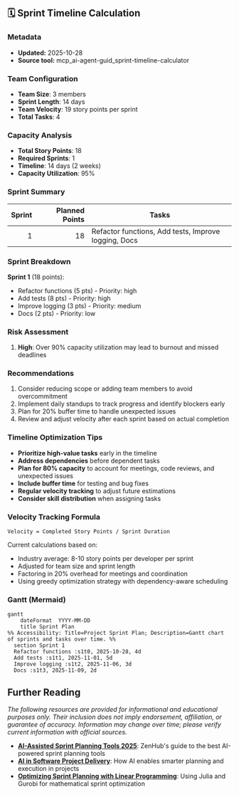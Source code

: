 ## 🗓️ Sprint Timeline Calculation

### Metadata
- **Updated:** 2025-10-28
- **Source tool:** mcp_ai-agent-guid_sprint-timeline-calculator


### Team Configuration
- **Team Size**: 3 members
- **Sprint Length**: 14 days
- **Team Velocity**: 19 story points per sprint
- **Total Tasks**: 4

### Capacity Analysis
- **Total Story Points**: 18
- **Required Sprints**: 1
- **Timeline**: 14 days (2 weeks)
- **Capacity Utilization**: 95%

### Sprint Summary
| Sprint | Planned Points | Tasks |
|-------:|----------------:|-------|
| 1 | 18 | Refactor functions, Add tests, Improve logging, Docs |

### Sprint Breakdown
**Sprint 1** (18 points):
  - Refactor functions (5 pts) - Priority: high
  - Add tests (8 pts) - Priority: high
  - Improve logging (3 pts) - Priority: medium
  - Docs (2 pts) - Priority: low

### Risk Assessment
1. **High**: Over 90% capacity utilization may lead to burnout and missed deadlines

### Recommendations
1. Consider reducing scope or adding team members to avoid overcommitment
2. Implement daily standups to track progress and identify blockers early
3. Plan for 20% buffer time to handle unexpected issues
4. Review and adjust velocity after each sprint based on actual completion

### Timeline Optimization Tips
- **Prioritize high-value tasks** early in the timeline
- **Address dependencies** before dependent tasks
- **Plan for 80% capacity** to account for meetings, code reviews, and unexpected issues
- **Include buffer time** for testing and bug fixes
- **Regular velocity tracking** to adjust future estimations
- **Consider skill distribution** when assigning tasks

### Velocity Tracking Formula
`Velocity = Completed Story Points / Sprint Duration`

Current calculations based on:
- Industry average: 8-10 story points per developer per sprint
- Adjusted for team size and sprint length
- Factoring in 20% overhead for meetings and coordination
- Using greedy optimization strategy with dependency-aware scheduling

### Gantt (Mermaid)
```mermaid
gantt
	dateFormat  YYYY-MM-DD
	title Sprint Plan
%% Accessibility: Title=Project Sprint Plan; Description=Gantt chart of sprints and tasks over time. %%
  section Sprint 1
  Refactor functions :s1t0, 2025-10-28, 4d
  Add tests :s1t1, 2025-11-01, 5d
  Improve logging :s1t2, 2025-11-06, 3d
  Docs :s1t3, 2025-11-09, 2d
```

## Further Reading

*The following resources are provided for informational and educational purposes only. Their inclusion does not imply endorsement, affiliation, or guarantee of accuracy. Information may change over time; please verify current information with official sources.*

- **[AI-Assisted Sprint Planning Tools 2025](https://www.zenhub.com/blog-posts/the-7-best-ai-assisted-sprint-planning-tools-for-agile-teams-in-2025)**: ZenHub's guide to the best AI-powered sprint planning tools
- **[AI in Software Project Delivery](https://www.nitorinfotech.com/blog/ai-in-software-project-delivery-smarter-planning-and-execution/)**: How AI enables smarter planning and execution in projects
- **[Optimizing Sprint Planning with Linear Programming](https://medium.com/@karim.ouldaklouche/optimizing-sprint-planning-with-julia-a-linear-programming-approach-with-gurobi-03f28c0cf5bf)**: Using Julia and Gurobi for mathematical sprint optimization


